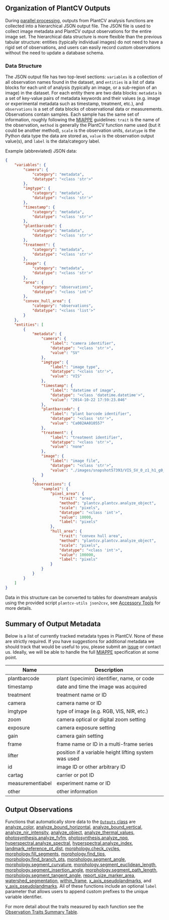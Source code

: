## Organization of PlantCV Outputs

During [parallel processing](pipeline_parallel.md), outputs from PlantCV analysis functions are collected into a 
hierarchical JSON output file. The JSON file is used to collect image metadata and PlantCV output observations for the
entire image set. The hierarchical data structure is more flexible than the previous tabular structure: entities 
(typically individual images) do not need to have a rigid set of observations, and users can easily record custom 
observations without the need to update a database schema.

### Data Structure

The JSON output file has two top-level sections: `variables` is a collection of all observation names found in the
dataset, and `entities` is a list of data blocks for each unit of analysis (typically an image, or a sub-region of an
image) in the dataset. For each entity there are two data blocks: `metadata` is a set of key-value pairs of metadata
keywords and their values (e.g. image or experimental metadata such as timestamp, treatment, etc.), and `observations`
is a set of data blocks of observational data or measurements. Observations contain samples. Each sample has the same 
set of information, roughly following the [MIAPPE](https://www.miappe.org/) guidelines: `trait` is the name of the 
observation, `method` is generally the PlantCV function name used (but it could be another method), `scale` is the 
observation units, `datatype` is the Python data type the data are stored as, `value` is the observation output 
value(s), and `label` is the data/category label. 

Example (abbreviated) JSON data:

```json
{
    "variables": {
        "camera": {
            "category": "metadata",
            "datatype": "<class 'str'>"
        },
        "imgtype": {
            "category": "metadata",
            "datatype": "<class 'str'>"
        },
        "timestamp": {
            "category": "metadata",
            "datatype": "<class 'str'>"
        },
        "plantbarcode": {
            "category": "metadata",
            "datatype": "<class 'str'>"
        },
        "treatment": {
            "category": "metadata",
            "datatype": "<class 'str'>"
        },
        "image": {
            "category": "metadata",
            "datatype": "<class 'str'>"
        },
        "area": {
            "category": "observations",
            "datatype": "<class 'int'>"
        },
        "convex_hull_area": {
            "category": "observations",
            "datatype": "<class 'list'>"
        }
    },
    "entities": [
        {
            "metadata": {
                "camera": {
                    "label": "camera identifier",
                    "datatype": "<class 'str'>",
                    "value": "SV"
                },
                "imgtype": {
                    "label": "image type",
                    "datatype": "<class 'str'>",
                    "value": "VIS"
                },
                "timestamp": {
                    "label": "datetime of image",
                    "datatype": "<class 'datetime.datetime'>",
                    "value": "2014-10-22 17:59:23.046"
                },
                "plantbarcode": {
                    "label": "plant barcode identifier",
                    "datatype": "<class 'str'>",
                    "value": "Ca002AA010557"
                },
                "treatment": {
                    "label": "treatment identifier",
                    "datatype": "<class 'str'>",
                    "value": "none"
                },
                "image": {
                    "label": "image file",
                    "datatype": "<class 'str'>",
                    "value": "./images/snapshot57393/VIS_SV_0_z1_h1_g0_e65_117881.png"
                }
            },
            "observations": {
                "sample1": {
                    "pixel_area": {
                        "trait": "area",
                        "method": "plantcv.plantcv.analyze_object",
                        "scale": "pixels",
                        "datatype": "<class 'int'>",
                        "value": 10000,
                        "label": "pixels"
                    },
                    "hull_area": {
                        "trait": "convex hull area",
                        "method": "plantcv.plantcv.analyze_object",
                        "scale": "pixels",
                        "datatype": "<class 'int'>",
                        "value": 100000,
                        "label": "pixels"
                    }
                }
            }
        }
    ]
}
```

Data in this structure can be converted to tables for downstream analysis using the provided script 
`plantcv-utils json2csv`, see [Accessory Tools](tools.md) for more details.

## Summary of Output Metadata

Below is a list of currently tracked metadata types in PlantCV. None of these are strictly required. If you have 
suggestions for additional metadata we should track that would be useful to you, please submit an 
[issue](https://github.com/danforthcenter/plantcv/issues) or contact us. Ideally, we will be able to handle the full
[MIAPPE](https://www.miappe.org/) specification at some point.

| Name             | Description                                           |
| ---------------- | ----------------------------------------------------- |
| plantbarcode     | plant (specimin) identifier, name, or code            |
| timestamp        | date and time the image was acquired                  |
| treatment        | treatment name or ID                                  |
| camera           | camera name or ID                                     |
| imgtype          | type of image (e.g. RGB, VIS, NIR, etc.)              |
| zoom             | camera optical or digital zoom setting                |
| exposure         | camera exposure setting                               |
| gain             | camera gain setting                                   |
| frame            | frame name or ID in a multi-frame series              |
| lifter           | position if a variable height lifting system was used |
| id               | image ID or other arbitrary ID                        |
| cartag           | carrier or pot ID                                     |
| measurementlabel | experiment name or ID                                 |
| other            | other information                                     |


## Output Observations

Functions that automatically store data to the [`Outputs` class](outputs.md) are 
[analyze_color](analyze_color.md), [analyze_bound_horizontal](analyze_bound_horizontal.md), 
[analyze_bound_vertical](analyze_bound_vertical.md), [analyze_nir_intensity](analyze_NIR_intensity),
[analyze_object](analyze_shape.md), [analyze_thermal_values](analyze_thermal_values.md), 
[photosynthesis.analyze_fvfm](photosynthesis_analyze_yii.md), 
[photosynthesis.analyze_npq](photosynthesis_analyze_npq.md), [hyperspectral.analyze_spectral](analyze_spectral.md),
[hyperspectral.analyze_index](analyze_index.md), [landmark_reference_pt_dist](landmark_reference_pt_dist.md), 
[morphology.check_cycles](check_cycles.md), [morphology.fill_segments](fill_segments.md), 
[morphology.find_tips](find_tips.md), [morphology.find_branch_pts](find_branch_pts.md), 
[morphology.segment_angle](segment_angle.md), [morphology.segment_curvature](segment_curvature.md), 
[morphology.segment_euclidean_length](segment_euclidean_length.md),
[morphology.segment_insertion_angle](segment_insertion_angle.md), 
[morphology.segment_path_length](segment_pathlength.md), [morphology.segment_tangent_angle](segment_tangent_angle.md), 
[report_size_marker_area](report_size_marker.md), [watershed_segmentation](watershed.md),
[within_frame](within_frame.md), [x_axis_pseudolandmarks](x_axis_pseudolandmarks.md), and 
[y_axis_pseudolandmarks](y_axis_pseudolandmarks.md). All of these functions include an optional `label` parameter 
that allows users to append custom prefixes to the unique variable identifier. 

For more detail about the traits measured by each function see the [Observation Traits Summary Table](https://docs.google.com/spreadsheets/d/1gk5VocBA-63gyF_vA6yPNvWreZ1R7-_z4vOfm37YBl8/edit?usp=sharing).
